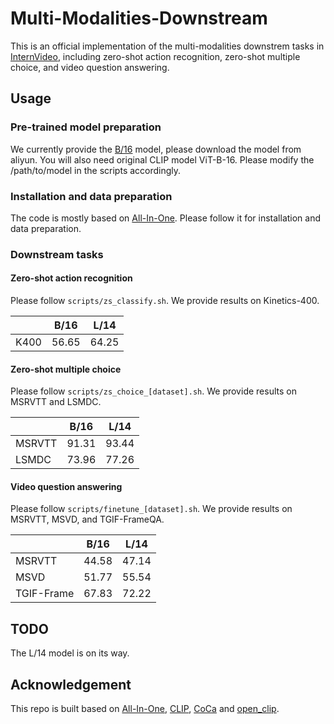 # Multi-Modalities-Downstream

This is an official implementation of the multi-modalities downstrem tasks in [InternVideo](https://arxiv.org/abs/2212.03191), including zero-shot action recognition, zero-shot multiple choice, and video question answering.

## Usage

### Pre-trained model preparation

We currently provide the [B/16](https://pjlab-gvm-data.oss-cn-shanghai.aliyuncs.com/internvideo/pretrain/InternVideo-MM-B-16.ckpt) model, please download the model from aliyun. You will also need original CLIP model ViT-B-16. Please modify the /path/to/model in the scripts accordingly.

### Installation and data preparation

The code is mostly based on [All-In-One](https://github.com/showlab/all-in-one). Please follow it for installation and data preparation.

### Downstream tasks

#### Zero-shot action recognition

Please follow `scripts/zs_classify.sh`. We provide results on Kinetics-400.

| | B/16 | L/14 |
|:---| ----------- | ----------- |
|K400 | 56.65     | 64.25 |

#### Zero-shot multiple choice

Please follow `scripts/zs_choice_[dataset].sh`. We provide results on MSRVTT and LSMDC.

|  |  B/16 | L/14 |
|:---| ----------- | ----------- |
|MSRVTT| 91.31     | 93.44 |
|LSMDC| 73.96     | 77.26 |

#### Video question answering

Please follow `scripts/finetune_[dataset].sh`. We provide results on MSRVTT, MSVD, and TGIF-FrameQA.

|  |  B/16 | L/14 |
|:---| ----------- | ----------- |
|MSRVTT| 44.58     | 47.14 |
|MSVD| 51.77     | 55.54 |
|TGIF-Frame| 67.83     | 72.22 |

## TODO

The L/14 model is on its way.

## Acknowledgement

This repo is built based on [All-In-One](https://github.com/showlab/all-in-one), [CLIP](https://github.com/openai/CLIP), [CoCa](https://github.com/lucidrains/CoCa-pytorch) and [open_clip](https://github.com/mlfoundations/open_clip).
